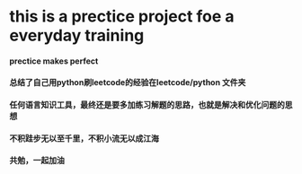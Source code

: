 # this  is a prectice project foe a everyday training
#### prectice makes perfect
#### 总结了自己用python刷leetcode的经验在leetcode/python 文件夹
#### 任何语言知识工具，最终还是要多加练习解题的思路，也就是解决和优化问题的思想
#### 不积跬步无以至千里，不积小流无以成江海
#### 共勉，一起加油
